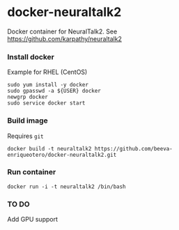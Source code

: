 # docker-neuraltalk2
Docker container for NeuralTalk2. See https://github.com/karpathy/neuraltalk2 

### Install docker
Example for RHEL (CentOS)

```
sudo yum install -y docker
sudo gpasswd -a ${USER} docker
newgrp docker
sudo service docker start
```

### Build image
Requires `git`
```
docker build -t neuraltalk2 https://github.com/beeva-enriqueotero/docker-neuraltalk2.git
```

### Run container
```
docker run -i -t neuraltalk2 /bin/bash
```

### TO DO
Add GPU support

